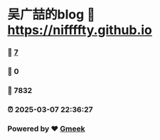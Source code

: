 # 吴广喆的blog :link: https://niffffty.github.io 
### :page_facing_up: [7](https://niffffty.github.io/tag.html) 
### :speech_balloon: 0 
### :hibiscus: 7832 
### :alarm_clock: 2025-03-07 22:36:27 
### Powered by :heart: [Gmeek](https://github.com/Meekdai/Gmeek)
